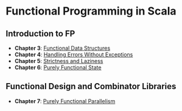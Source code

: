 # Functional Programming in Scala

## Introduction to FP

* **Chapter 3**: [Functional Data Structures](./data-structures/README.md)
* **Chapter 4**: [Handling Errors Without Exceptions](./error-handling/README.md)
* **Chapter 5**: [Strictness and Laziness](./laziness/README.md)
* **Chapter 6**: [Purely Functional State](./functional-state/README.md)

## Functional Design and Combinator Libraries

* **Chapter 7**: [Purely Functional Parallelism](./parallelism/README.md)
